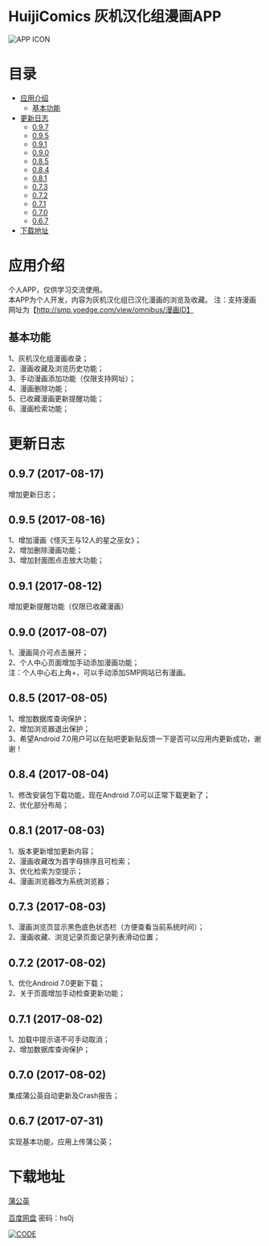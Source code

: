 # HuijiComics 灰机汉化组漫画APP

![APP ICON](https://o1wh05aeh.qnssl.com/image/view/app_icons/2062c1e2ce4556ca30b5a744e88c3e27)

# 目录
- [应用介绍](#应用介绍)
  - [基本功能](#基本功能)
- [更新日志](#更新日志)
  - [0.9.7](#097-2017-08-17)
  - [0.9.5](#095-2017-08-16)
  - [0.9.1](#091-2017-08-12)
  - [0.9.0](#090-2017-08-07)
  - [0.8.5](#085-2017-08-05)
  - [0.8.4](#084-2017-08-04)
  - [0.8.1](#081-2017-08-03)
  - [0.7.3](#073-2017-08-03)
  - [0.7.2](#072-2017-08-02)
  - [0.7.1](#071-2017-08-02)
  - [0.7.0](#070-2017-08-02)
  - [0.6.7](#067-2017-07-31)
- [下载地址](#下载地址)

# 应用介绍

个人APP，仅供学习交流使用。  
本APP为个人开发，内容为灰机汉化组已汉化漫画的浏览及收藏。
注：支持漫画网址为【http://smp.yoedge.com/view/omnibus/漫画ID】

## 基本功能
1、灰机汉化组漫画收录；  
2、漫画收藏及浏览历史功能；  
3、手动漫画添加功能（仅限支持网址）；  
4、漫画删除功能；  
5、已收藏漫画更新提醒功能；  
6、漫画检索功能；

# 更新日志

## 0.9.7 (2017-08-17)
增加更新日志；

## 0.9.5 (2017-08-16)
1、增加漫画《怪灭王与12人的星之巫女》；  
2、增加删除漫画功能；  
3、增加封面图点击放大功能；

## 0.9.1 (2017-08-12)
增加更新提醒功能（仅限已收藏漫画）

## 0.9.0 (2017-08-07)
1、漫画简介可点击展开；  
2、个人中心页面增加手动添加漫画功能；  
注：个人中心右上角+，可以手动添加SMP网站已有漫画。

## 0.8.5 (2017-08-05)
1、增加数据库查询保护；  
2、增加浏览器退出保护；  
3、希望Android 7.0用户可以在贴吧更新贴反馈一下是否可以应用内更新成功，谢谢！

## 0.8.4 (2017-08-04)
1、修改安装包下载功能，现在Android 7.0可以正常下载更新了；  
2、优化部分布局；

## 0.8.1 (2017-08-03)
1、版本更新增加更新内容；  
2、漫画收藏改为首字母排序且可检索；  
3、优化检索为空提示；  
4、漫画浏览器改为系统浏览器；

## 0.7.3 (2017-08-03)
1、漫画浏览页显示黑色底色状态栏（方便查看当前系统时间）；  
2、漫画收藏、浏览记录页面记录列表滑动位置；

## 0.7.2 (2017-08-02)
1、优化Android 7.0更新下载；  
2、关于页面增加手动检查更新功能；

## 0.7.1 (2017-08-02)
1、加载中提示语不可手动取消；  
2、增加数据库查询保护；

## 0.7.0 (2017-08-02)
集成蒲公英自动更新及Crash报告；

## 0.6.7 (2017-07-31)
实现基本功能，应用上传蒲公英；

# 下载地址

[蒲公英](https://www.pgyer.com/Y0sz)

[百度网盘](http://pan.baidu.com/s/1gf6ChRd) 密码：hs0j

[![CODE](https://www.pgyer.com/app/qrcode/Y0sz)](https://www.pgyer.com/Y0sz)


